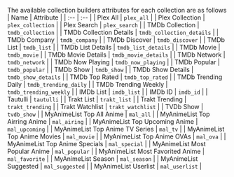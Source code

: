 
The available collection builders attributes for each collection are as follows
| Name | Attribute |
| :-- | :-- |
| Plex All | `plex_all` |
| Plex Collection | `plex_collection` |
| Plex Search | `plex_search` |
| TMDb Collection | `tmdb_collection` |
| TMDb Collection Details | `tmdb_collection_details` |
| TMDb Company | `tmdb_company` |
| TMDb Discover | `tmdb_discover` |
| TMDb List | `tmdb_list` |
| TMDb List Details | `tmdb_list_details` |
| TMDb Movie | `tmdb_movie` |
| TMDb Movie Details | `tmdb_movie_details` |
| TMDb Network | `tmdb_network` |
| TMDb Now Playing | `tmdb_now_playing` |
| TMDb Popular | `tmdb_popular` |
| TMDb Show | `tmdb_show` |
| TMDb Show Details | `tmdb_show_details` |
| TMDb Top Rated | `tmdb_top_rated` |
| TMDb Trending Daily | `tmdb_trending_daily` |
| TMDb Trending Weekly | `tmdb_trending_weekly` |
| IMDb List | `imdb_list` |
| IMDb ID | `imdb_id` |
| Tautulli | `tautulli` |
| Trakt List | `trakt_list` |
| Trakt Trending | `trakt_trending` |
| Trakt Watchlist | `trakt_watchlist` |
| TVDb Show | `tvdb_show` |
| MyAnimeList Top All Anime | `mal_all` |
| MyAnimeList Top Airring Anime | `mal_airing` |
| MyAnimeList Top Upcoming Anime | `mal_upcoming` |
| MyAnimeList Top Anime TV Series | `mal_tv` |
| MyAnimeList Top Anime Movies | `mal_movie` |
| MyAnimeList Top Anime OVAs | `mal_ova` |
| MyAnimeList Top Anime Specials | `mal_special` |
| MyAnimeList Most Popular Anime | `mal_popular` |
| MyAnimeList Most Favorited Anime | `mal_favorite` |
| MyAnimeList Season | `mal_season` |
| MyAnimeList Suggested | `mal_suggested` |
| MyAnimeList Userlist | `mal_userlist` |